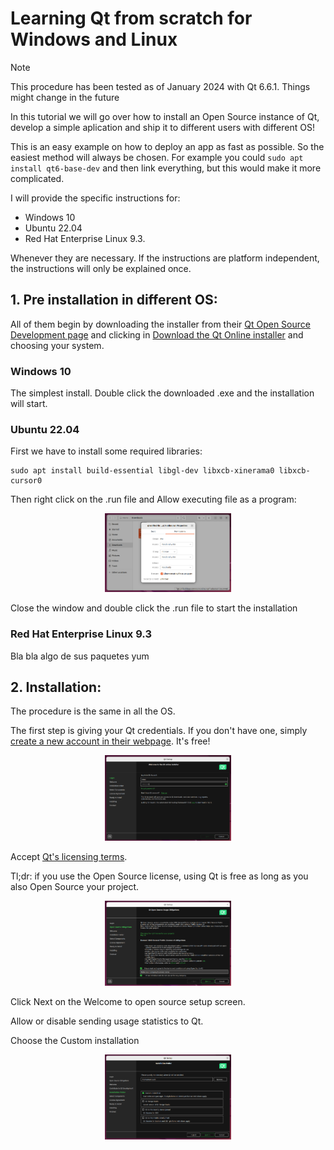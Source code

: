 # Learning Qt from scratch for Windows and Linux

> [!NOTE]  
> This procedure has been tested as of January 2024 with Qt 6.6.1. Things might change in the future

In this tutorial we will go over how to install an Open Source instance of Qt, develop a simple aplication and ship it to different users with different OS!

This is an easy example on how to deploy an app as fast as possible. So the easiest method will always be chosen. For example you could `sudo apt install qt6-base-dev` and then link everything, but this would make it more complicated.

I will provide the specific instructions for:
- Windows 10
- Ubuntu 22.04
- Red Hat Enterprise Linux 9.3.

Whenever they are necessary. If the instructions are platform independent, the instructions will only be explained once.

## 1. Pre installation in different OS:

All of them begin by downloading the installer from their [Qt Open Source Development page](https://www.qt.io/download-open-source) and clicking in [Download the Qt Online installer](https://www.qt.io/download-qt-installer-oss) and choosing your system.

### Windows 10

The simplest install. Double click the downloaded .exe and the installation will start.

### Ubuntu 22.04

First we have to install some required libraries:

```
sudo apt install build-essential libgl-dev libxcb-xinerama0 libxcb-cursor0 
```

Then right click on the .run file and Allow executing file as a program:

<p align="center">
    <img src="https://github.com/Hanqaqa/QtTests/blob/master/Assets/Screens/QtUbuntuExecute.PNG" width="40%">
</p>

Close the window and double click the .run file to start the installation

### Red Hat Enterprise Linux 9.3

Bla bla algo de sus paquetes yum


## 2. Installation:

The procedure is the same in all the OS.

The first step is giving your Qt credentials. If you don't have one, simply [create a new account in their webpage](https://login.qt.io/register). It's free!

<p align="center">
    <img src="https://github.com/Hanqaqa/QtTests/blob/master/Assets/Screens/QtInstall1.PNG" width="40%">
</p>

Accept [Qt's licensing terms](https://www.qt.io/licensing).

Tl;dr: if you use the Open Source license, using Qt is free as long as you also Open Source your project.

<p align="center">
    <img src="https://github.com/Hanqaqa/QtTests/blob/master/Assets/Screens/QtInstall2.PNG" width="40%">
</p>

Click Next on the Welcome to open source setup screen.

Allow or disable sending usage statistics to Qt.

Choose the Custom installation

<p align="center">
    <img src="https://github.com/Hanqaqa/QtTests/blob/master/Assets/Screens/QtInstall3.PNG" width="40%">
</p>
